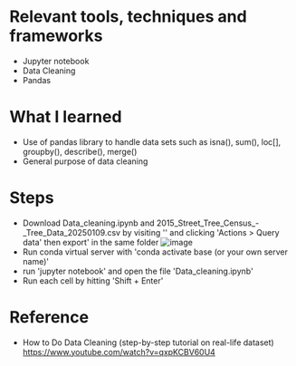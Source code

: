 # Relevant tools, techniques and frameworks
- Jupyter notebook
- Data Cleaning
- Pandas


# What I learned
- Use of pandas library to handle data sets such as isna(), sum(), loc[], groupby(), describe(), merge()
- General purpose of data cleaning
  
# Steps
- Download Data_cleaning.ipynb and 2015_Street_Tree_Census_-_Tree_Data_20250109.csv by visiting '' and clicking 'Actions > Query data' then export' in the same folder ![image](https://github.com/user-attachments/assets/1bc2b184-1a78-4b7e-8886-2df5208d54c1)
- Run conda virtual server with 'conda activate base (or your own server name)'
- run 'jupyter notebook' and open the file 'Data_cleaning.ipynb'
- Run each cell by hitting 'Shift + Enter'

# Reference
- How to Do Data Cleaning (step-by-step tutorial on real-life dataset) https://www.youtube.com/watch?v=qxpKCBV60U4
